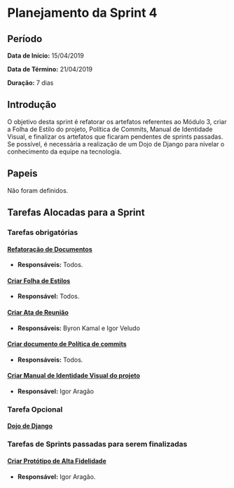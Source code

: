 # Planejamento da Sprint 4

## Período

**Data de Início:** 15/04/2019

**Data de Término:** 21/04/2019

**Duração:** 7 dias

## Introdução

O objetivo desta sprint é refatorar os artefatos referentes ao Módulo 3, criar
a Folha de Estilo do projeto, Política de Commits, Manual de Identidade Visual, e finalizar os artefatos que
ficaram pendentes de sprints passadas.
Se possível, é necessária a realização de um Dojo de Django para nivelar o conhecimento da equipe na tecnologia.

## Papeis

Não foram definidos.

## Tarefas Alocadas para a Sprint

### Tarefas obrigatórias

#### [Refatoração de Documentos](https://github.com/ads-unbind/unbind/issues/52)

- **Responsáveis:** Todos.

#### [Criar Folha de Estilos](https://github.com/ads-unbind/unbind/issues/49)

- **Responsável:** Todos.

#### [Criar Ata de Reunião](https://github.com/ads-unbind/unbind/issues/50)

- **Responsáveis:** Byron Kamal e Igor Veludo

#### [Criar documento de Política de commits](https://github.com/ads-unbind/unbind/issues/51)

- **Responsáveis:** Todos.

#### [Criar Manual de Identidade Visual do projeto](https://github.com/ads-unbind/unbind/issues/55)

- **Responsável:** Igor Aragão

### Tarefa Opcional

#### [Dojo de Django](https://github.com/ads-unbind/unbind/issues/54)

### Tarefas de Sprints passadas para serem finalizadas

#### [Criar Protótipo de Alta Fidelidade](https://github.com/ads-unbind/unbind/issues/12)

- **Responsável:** Igor Aragão.
